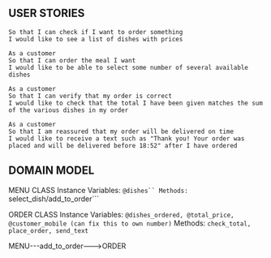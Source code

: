 ## USER STORIES

```As a customer
So that I can check if I want to order something
I would like to see a list of dishes with prices

As a customer
So that I can order the meal I want
I would like to be able to select some number of several available dishes

As a customer
So that I can verify that my order is correct
I would like to check that the total I have been given matches the sum of the various dishes in my order

As a customer
So that I am reassured that my order will be delivered on time
I would like to receive a text such as "Thank you! Your order was placed and will be delivered before 18:52" after I have ordered
```
## DOMAIN MODEL

MENU CLASS
Instance Variables:
```@dishes``
Methods:
```select_dish/add_to_order```

ORDER CLASS
Instance Variables:
```@dishes_ordered, @total_price, @customer_mobile (can fix this to own number)```
Methods:
```check_total, place_order, send_text```

MENU---add_to_order--->ORDER
